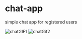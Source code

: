 # chat-app
simple chat app for registered users

![chatGIF1](https://user-images.githubusercontent.com/107321871/173342605-59c0677e-1818-471f-aa7a-15c063b9ef08.gif)
![chatGif2](https://user-images.githubusercontent.com/107321871/173342609-2d27118c-c74f-4527-bad8-e4871786eac6.gif)

